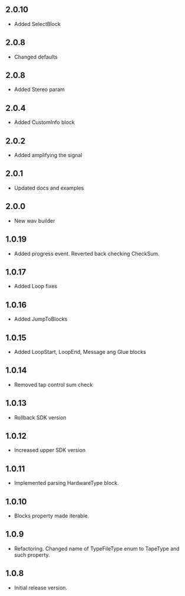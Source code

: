## 2.0.10
* Added SelectBlock

## 2.0.8
* Changed defaults

## 2.0.8
* Added Stereo param

## 2.0.4
* Added CustomInfo block

## 2.0.2
* Added amplifying the signal

## 2.0.1
* Updated docs and examples

## 2.0.0
* New wav builder

## 1.0.19
* Added progress event. Reverted back checking CheckSum.

## 1.0.17
* Added Loop fixes

## 1.0.16
* Added JumpToBlocks

## 1.0.15
* Added LoopStart, LoopEnd, Message ang Glue blocks

## 1.0.14
* Removed tap control sum check

## 1.0.13
* Rollback SDK version

## 1.0.12
* Increased upper SDK version

## 1.0.11
* Implemented parsing HardwareType block.

## 1.0.10
* Blocks property made iterable.

## 1.0.9
* Refactoring. Changed name of TypeFileType enum to TapeType and such property.

## 1.0.8
* Initial release version.
